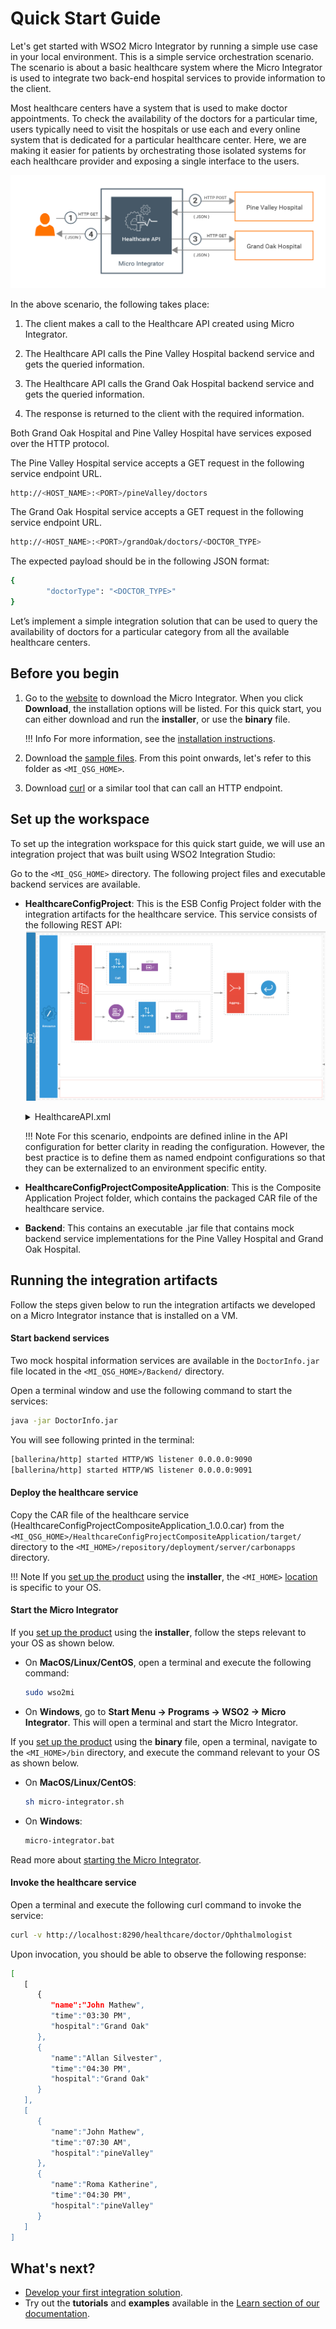 # Quick Start Guide

Let's get started with WSO2 Micro Integrator by running a simple use case in your local environment. This is a simple service orchestration scenario. The scenario is about a basic healthcare system where the Micro Integrator is used to integrate two back-end hospital services to provide information to the client.

Most healthcare centers have a system that is used to make doctor appointments. To check the availability of the doctors for a particular time, users typically need to visit the hospitals or use each and every online system that is dedicated for a particular healthcare center. Here, we are making it easier for patients by orchestrating those isolated systems for each healthcare provider and exposing a single interface to the users.

![Scenario](../assets/img/quick-start-guide/MI-quick-start-guide.png)

In the above scenario, the following takes place:

1. The client makes a call to the Healthcare API created using Micro Integrator.

2. The Healthcare API calls the Pine Valley Hospital backend service and gets the queried information.

3. The Healthcare API calls the Grand Oak Hospital backend service and gets the queried information.

4. The response is returned to the client with the required information.

Both Grand Oak Hospital and Pine Valley Hospital have services exposed over the HTTP protocol.

The Pine Valley Hospital service accepts a GET request in the following service endpoint URL.

```bash
http://<HOST_NAME>:<PORT>/pineValley/doctors
```

The Grand Oak Hospital service accepts a GET request in the following service endpoint URL.

```bash
http://<HOST_NAME>:<PORT>/grandOak/doctors/<DOCTOR_TYPE>
```

The expected payload should be in the following JSON format:

```bash
{
        "doctorType": "<DOCTOR_TYPE>"
}
```

Let’s implement a simple integration solution that can be used to query the availability of doctors for a particular category from all the available healthcare centers.

## Before you begin

1. Go to the [website](https://www.wso2.com/integration/micro-integrator) to download the Micro Integrator. When you click **Download**, the installation options will be listed. For this quick start, you can either download and run the **installer**, or use the **binary** file.

    !!! Info
        For more information, see the [installation instructions](../../setup/installation/install_in_vm/).

2. Download the [sample files](https://github.com/wso2/docs-ei/blob/7.0.0/en/micro-integrator/docs/assets/attach/quick-start-guide/MI_QSG_HOME.zip). From this point onwards, let's refer to this folder as `<MI_QSG_HOME>`.
3. Download [curl](https://curl.haxx.se/) or a similar tool that can call an HTTP endpoint.

## Set up the workspace

To set up the integration workspace for this quick start guide, we will use an integration project that was built using WSO2 Integration Studio:

Go to the `<MI_QSG_HOME>` directory. The following project files and executable backend services are available.

- **HealthcareConfigProject**: This is the ESB Config Project folder with the integration artifacts for the healthcare service. This service consists of the following REST API:
  ![Scenario API](../assets/img/quick-start-guide/qsg-api.png)
  <details>
            <summary>HealthcareAPI.xml</summary>
	    ```xml
            <?xml version="1.0" encoding="UTF-8"?>
            <api context="/healthcare" name="HealthcareAPI" xmlns="http://ws.apache.org/ns/synapse">
                <resource methods="GET" uri-template="/doctor/{doctorType}">
                    <inSequence>
                        <!-- Invoke Grand Oak service with a GET request -->
                        <!-- Construct the payload required for Pine Valley service -->
                        <clone>
                            <target>
                                <sequence>
                                    <call>
                                        <endpoint>
                                            <http method="get" uri-template="http://localhost:9090/grandOak/doctors/{uri.var.doctorType}"/>
                                         </endpoint>
                                    </call>
                                </sequence>
                            </target>
                            <target>
                                <sequence>
                                    <payloadFactory media-type="json">
                                        <format>{
                                                  "doctorType": "$1"
                                                }
                                        </format>
                                        <args>
                                            <arg evaluator="xml" expression="$ctx:uri.var.doctorType"/>
                                        </args>
                                    </payloadFactory>
                                    <!--  Invoke the Pine Valley service with a POST request -->
                                    <call>
                                        <endpoint>
                                            <http method="post" uri-template="http://localhost:9091/pineValley/doctors"/>
                                        </endpoint>
                                    </call>
                                </sequence>
                            </target>
                        </clone>
                        <aggregate>
                            <onComplete expression="json-eval($.doctors.doctor)">
                                <respond/>
                            </onComplete>
                        </aggregate>
                    </inSequence>
                 </resource>
            </api>
	    ```    
  </details>

    !!! Note
        For this scenario, endpoints are defined inline in the API configuration for better clarity in reading the configuration. However, the best practice is to define them as named endpoint configurations so that they can be externalized to an environment specific entity.

- **HealthcareConfigProjectCompositeApplication**: This is the Composite Application Project folder, which contains the packaged CAR file of the healthcare service.

- **Backend**: This contains an executable .jar file that contains mock backend service implementations for the Pine Valley Hospital and Grand Oak Hospital.

## Running the integration artifacts

Follow the steps given below to run the integration artifacts we developed on a Micro Integrator instance that is installed on a VM.

#### Start backend services

Two mock hospital information services are available in the `DoctorInfo.jar` file located in the `<MI_QSG_HOME>/Backend/` directory. 

Open a terminal window and use the following command to start the services:

```bash
java -jar DoctorInfo.jar
```

You will see following printed in the terminal:

```bash
[ballerina/http] started HTTP/WS listener 0.0.0.0:9090
[ballerina/http] started HTTP/WS listener 0.0.0.0:9091
```

#### Deploy the healthcare service

Copy the CAR file of the healthcare service (HealthcareConfigProjectCompositeApplication_1.0.0.car) from the `<MI_QSG_HOME>/HealthcareConfigProjectCompositeApplication/target/` directory to the `<MI_HOME>/repository/deployment/server/carbonapps` directory.

!!! Note
    If you [set up the product](#before-you-begin) using the **installer**, the `<MI_HOME>` [location](../../setup/installation/install_in_vm/#accessing-the-home-directory) is specific to your OS.

#### Start the Micro Integrator

If you [set up the product](#before-you-begin) using the **installer**, follow the steps relevant to your OS as shown below.

-   On **MacOS/Linux/CentOS**, open a terminal and execute the following command:

    ```bash
    sudo wso2mi
    ```
    
-   On **Windows**, go to **Start Menu -> Programs -> WSO2 -> Micro Integrator**. This will open a terminal and start the Micro Integrator.

If you [set up the product](#before-you-begin) using the **binary** file, open a terminal, navigate to the `<MI_HOME>/bin` directory, and execute the command relevant to your OS as shown below.

-   On **MacOS/Linux/CentOS**:

    ```bash
    sh micro-integrator.sh
    ```

-   On **Windows**:

    ```bash
    micro-integrator.bat
    ```

Read more about [starting the Micro Integrator](../../setup/installation/install_in_vm/#running-the-micro-integrator).

#### Invoke the healthcare service

Open a terminal and execute the following curl command to invoke the service:

```bash
curl -v http://localhost:8290/healthcare/doctor/Ophthalmologist
```

Upon invocation, you should be able to observe the following response:

```bash
[ 
   [ 
      { 
         "name":"John Mathew",
         "time":"03:30 PM",
         "hospital":"Grand Oak"
      },
      { 
         "name":"Allan Silvester",
         "time":"04:30 PM",
         "hospital":"Grand Oak"
      }
   ],
   [ 
      { 
         "name":"John Mathew",
         "time":"07:30 AM",
         "hospital":"pineValley"
      },
      { 
         "name":"Roma Katherine",
         "time":"04:30 PM",
         "hospital":"pineValley"
      }
   ]
]
```

## What's next?

- [Develop your first integration solution](../../develop/integration-development-kickstart/).
- Try out the **tutorials** and **examples** available in the [Learn section of our documentation](../../use-cases/integration-use-cases/).
